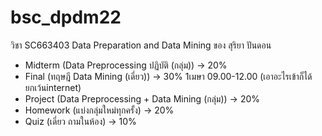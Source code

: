 # bsc_dpdm22
วิชา SC663403 Data Preparation and Data Mining  ของ สุริยา ปันดอน 

- Midterm (Data Preprocessing ปฏิบัติ (กลุ่ม))   -> 20%
- Final (ทฤษฎี Data Mining (เดี่ยว))      -> 30% 1เมษา 09.00-12.00 (เอาอะไรเข้าก็ได้ยกเว้นinternet)
- Project (Data Preprocessing + Data Mining (กลุ่ม))  ->  20%
- Homework  (แบ่งกลุ่มใหม่ทุกครั้ง)  ->  20%
- Quiz     (เดี่ยว ถามในห้อง)  -> 10%
